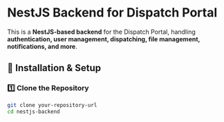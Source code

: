 # NestJS Backend for Dispatch Portal

This is a **NestJS-based backend** for the Dispatch Portal, handling **authentication, user management, dispatching, file management, notifications, and more**.

## 🚀 Installation & Setup

### 1️⃣ Clone the Repository
```sh
git clone your-repository-url
cd nestjs-backend
